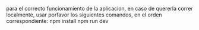 para el correcto funcionamiento de la aplicacion, en caso de quererla correr localmente, usar porfavor los siguientes comandos, en el orden correspondiente:
npm install
npm run dev
